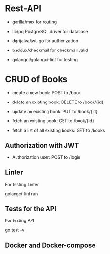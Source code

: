 # Rest-API
- gorilla/mux for routing

- lib/pq PostgreSQL driver for database

- dgrijalva/jwt-go for authorization

- badoux/checkmail for checkmail valid

- golangci/golangci-lint for testing

# CRUD of Books
- create a new book: POST to /book

- delete an existing book: DELETE to /book/{id}

- update an existing book: PUT to /book/{id}

- fetch an existing book: GET to /book/{id}

- fetch a list of all existing books: GET to /books

## Authorization with JWT

- Authorization user: POST to /login

## Linter
For testing Linter

golangci-lint run 

## Tests for the API
For testing API

go test -v

## Docker and Docker-compose


